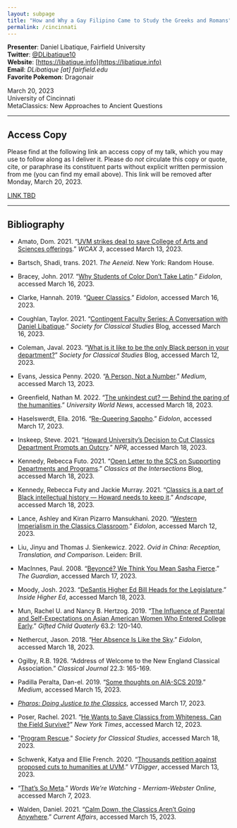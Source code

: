 ```yaml
---
layout: subpage
title: "How and Why a Gay Filipino Came to Study the Greeks and Romans"
permalink: /cincinnati
---
```


**Presenter**: Daniel Libatique, Fairfield University  
**Twitter**: [@DLibatique10](https://twitter.com/dlibatique10)  
**Website**: [https://libatique.info](https://libatique.info)  
**Email**: *DLibatique [at] fairfield.edu*  
**Favorite Pokemon**: Dragonair

March 20, 2023  
University of Cincinnati  
MetaClassics: New Approaches to Ancient Questions

***

## Access Copy

Please find at the following link an access copy of my talk, which you may use to follow along as I deliver it. Please do *not* circulate this copy or quote, cite, or paraphrase its constituent parts without explicit written permission from me (you can find my email above). This link will be removed after Monday, March 20, 2023.

[LINK TBD](#)

***

## Bibliography

* Amato, Dom. 2021. “[UVM strikes deal to save College of Arts and Sciences offerings](https://www.wcax.com/2021/06/05/uvm-strikes-deal-save-college-arts-sciences-offerings/).” *WCAX 3*, accessed March 13, 2023.

* Bartsch, Shadi, trans. 2021. *The Aeneid*. New York: Random House. 

* Bracey, John. 2017. “[Why Students of Color Don’t Take Latin](https://eidolon.pub/why-students-of-color-dont-take-latin-4ddee3144934).” *Eidolon*, accessed March 16, 2023. 

* Clarke, Hannah. 2019. “[Queer Classics](https://eidolon.pub/queer-classics-b84819356f74).” *Eidolon*, accessed March 16, 2023.

* Coughlan, Taylor. 2021. “[Contingent Faculty Series: A Conversation with Daniel Libatique](https://classicalstudies.org/scs-blog/dlliba10/blog-contingent-faculty-series-conversation-daniel-libatique).” *Society for Classical Studies* Blog, accessed March 16, 2023.

* Coleman, Javal. 2023. “[What is it like to be the only Black person in your department?](https://classicalstudies.org/scs-blog/javal-coleman/blog-%E2%80%9Cwhat-it-be-only-black-person-your-department%E2%80%9D)” *Society for Classical Studies* Blog, accessed March 12, 2023.

* Evans, Jessica Penny. 2020. “[A Person, Not a Number](https://evansje.medium.com/a-person-not-a-number-870b5c0b0f45).” *Medium*, accessed March 13, 2023. 

* Greenfield, Nathan M. 2022. “[The unkindest cut? — Behind the paring of the humanities](https://www.universityworldnews.com/post.php?story=20220808152834589).” *University World News*, accessed March 18, 2023. 

* Haselswerdt, Ella. 2016. “[Re-Queering Sappho](https://eidolon.pub/re-queering-sappho-c6c05b6b9f0b).” *Eidolon*, accessed March 17, 2023. 

* Inskeep, Steve. 2021. “[Howard University’s Decision to Cut Classics Department Prompts an Outcry](https://www.npr.org/2021/05/10/995389117/howard-universitys-decision-to-cut-classics-department-prompts-an-outcry).” *NPR*, accessed March 18, 2023.

* Kennedy, Rebecca Futo. 2021. “[Open Letter to the SCS on Supporting Departments and Programs](https://rfkclassics.blogspot.com/2021/06/open-letter-to-scs-on-supporting.html).” *Classics at the Intersections* Blog, accessed March 18, 2023. 

* Kennedy, Rebecca Futy and Jackie Murray. 2021. “[Classics is a part of Black intellectual history — Howard needs to keep it](https://andscape.com/features/classics-is-a-part-of-black-intellectual-history-howard-needs-to-keep-it/).” *Andscape*, accessed March 18, 2023. 

* Lance, Ashley and Kiran Pizarro Mansukhani. 2020. “[Western Imperialism in the Classics Classroom](https://eidolon.pub/western-imperialism-in-the-classics-classroom-75190bd6eb39).” *Eidolon*, accessed March 12, 2023. 

* Liu, Jinyu and Thomas J. Sienkewicz. 2022. *Ovid in China: Reception, Translation, and Comparison*. Leiden: Brill.

* MacInnes, Paul. 2008. “[Beyoncé? We Think You Mean Sasha Fierce](https://www.theguardian.com/music/2008/oct/24/beyonce-sasha-fierce).” *The Guardian*, accessed March 17, 2023.

* Moody, Josh. 2023. “[DeSantis Higher Ed Bill Heads for the Legislature](https://www.insidehighered.com/news/2023/02/27/new-florida-bill-aims-enact-desantiss-higher-ed-reforms).” *Inside Higher Ed*, accessed March 18, 2023. 

* Mun, Rachel U. and Nancy B. Hertzog. 2019. “[The Influence of Parental and Self-Expectations on Asian American Women Who Entered College Early](https://journals.sagepub.com/doi/pdf/10.1177/0016986218823559).” *Gifted Child Quaterly* 63.2: 120-140.

* Nethercut, Jason. 2018. “[Her Absence Is Like the Sky](https://eidolon.pub/her-absence-is-like-the-sky-a7f95ae0708c).” *Eidolon*, accessed March 18, 2023.

* Ogilby, R.B. 1926. “Address of Welcome to the New England Classical Association.” *Classical Journal* 22.3: 165-169.

* Padilla Peralta, Dan-el. 2019. “[Some thoughts on AIA-SCS 2019](https://medium.com/@danelpadillaperalta/some-thoughts-on-aia-scs-2019-d6a480a1812a).” *Medium*, accessed March 15, 2023.

* [*Pharos: Doing Justice to the Classics*](https://pharos.vassarspaces.net/), accessed March 17, 2023. 

* Poser, Rachel. 2021. “[He Wants to Save Classics from Whiteness. Can the Field Survive?](https://www.nytimes.com/2021/02/02/magazine/classics-greece-rome-whiteness.html)” *New York Times*, accessed March 12, 2023.

* "[Program Rescue](https://classicalstudies.org/professional-matters/program-rescue)." *Society for Classical Studies*, accessed March 18, 2023. 

* Schwenk, Katya and Ellie French. 2020. “[Thousands petition against proposed cuts to humanities at UVM](https://vtdigger.org/2020/12/03/thousands-petition-against-proposed-cuts-to-humanities-at-uvm/).” *VTDigger*, accessed March 13, 2023.

* “[That’s So Meta](https://www.merriam-webster.com/words-at-play/meta-adjective-self-referential).” *Words We’re Watching - Merriam-Webster Online*, accessed March 7, 2023.

* Walden, Daniel. 2021. “[Calm Down, the Classics Aren’t Going Anywhere](https://www.currentaffairs.org/2021/06/calm-down-the-classics-arent-going-anywhere).” *Current Affairs*, accessed March 15, 2023.
